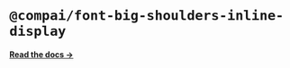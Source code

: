 # `@compai/font-big-shoulders-inline-display`

[**Read the docs &rarr;**](https://components.ai/docs/typefaces/big-shoulders-inline-display)
